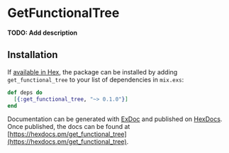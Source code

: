 # GetFunctionalTree

**TODO: Add description**

## Installation

If [available in Hex](https://hex.pm/docs/publish), the package can be installed
by adding `get_functional_tree` to your list of dependencies in `mix.exs`:

```elixir
def deps do
  [{:get_functional_tree, "~> 0.1.0"}]
end
```

Documentation can be generated with [ExDoc](https://github.com/elixir-lang/ex_doc)
and published on [HexDocs](https://hexdocs.pm). Once published, the docs can
be found at [https://hexdocs.pm/get_functional_tree](https://hexdocs.pm/get_functional_tree).

